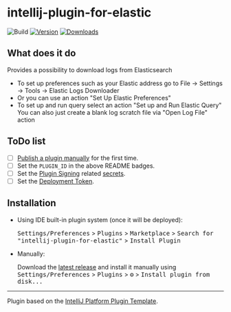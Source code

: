 # intellij-plugin-for-elastic

![Build](https://github.com/KreslavskiKD/intellij-plugin-for-elastic/workflows/Build/badge.svg)
[![Version](https://img.shields.io/jetbrains/plugin/v/PLUGIN_ID.svg)](https://plugins.jetbrains.com/plugin/PLUGIN_ID)
[![Downloads](https://img.shields.io/jetbrains/plugin/d/PLUGIN_ID.svg)](https://plugins.jetbrains.com/plugin/PLUGIN_ID)

<!-- Plugin description -->
## What does it do
Provides a possibility to download logs from Elasticsearch
- To set up preferences such as your Elastic address go to File -> Settings -> Tools -> Elastic Logs Downloader
- Or you can use an action "Set Up Elastic Preferences"
- To set up and run query select an action "Set up and Run Elastic Query" 
You can also just create a blank log scratch file via "Open Log File" action
<!-- Plugin description end -->

## ToDo list
- [ ] [Publish a plugin manually](https://plugins.jetbrains.com/docs/intellij/publishing-plugin.html?from=IJPluginTemplate) for the first time.
- [ ] Set the `PLUGIN_ID` in the above README badges.
- [ ] Set the [Plugin Signing](https://plugins.jetbrains.com/docs/intellij/plugin-signing.html?from=IJPluginTemplate) related [secrets](https://github.com/JetBrains/intellij-platform-plugin-template#environment-variables).
- [ ] Set the [Deployment Token](https://plugins.jetbrains.com/docs/marketplace/plugin-upload.html?from=IJPluginTemplate).

## Installation

- Using IDE built-in plugin system (once it will be deployed):
  
  <kbd>Settings/Preferences</kbd> > <kbd>Plugins</kbd> > <kbd>Marketplace</kbd> > <kbd>Search for "intellij-plugin-for-elastic"</kbd> >
  <kbd>Install Plugin</kbd>
  
- Manually:

  Download the [latest release](https://github.com/KreslavskiKD/intellij-plugin-for-elastic/releases/latest) and install it manually using
  <kbd>Settings/Preferences</kbd> > <kbd>Plugins</kbd> > <kbd>⚙️</kbd> > <kbd>Install plugin from disk...</kbd>


---
Plugin based on the [IntelliJ Platform Plugin Template][template].

[template]: https://github.com/JetBrains/intellij-platform-plugin-template
[docs:plugin-description]: https://plugins.jetbrains.com/docs/intellij/plugin-user-experience.html#plugin-description-and-presentation
